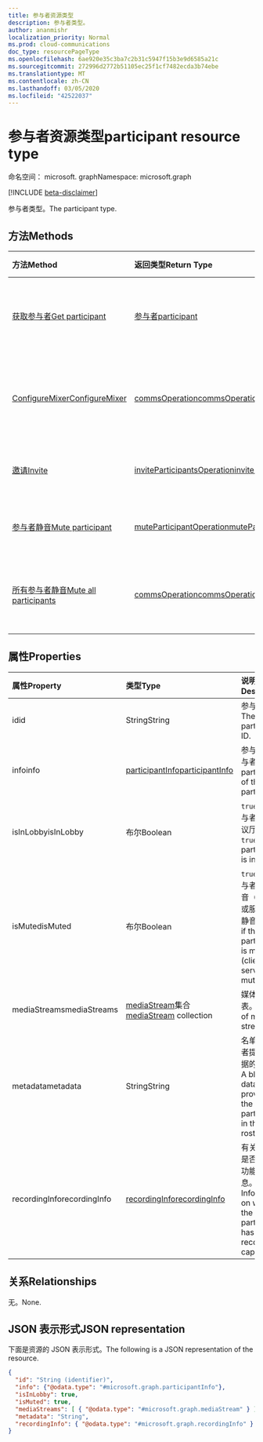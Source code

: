 ```yaml
---
title: 参与者资源类型
description: 参与者类型。
author: ananmishr
localization_priority: Normal
ms.prod: cloud-communications
doc_type: resourcePageType
ms.openlocfilehash: 6ae920e35c3ba7c2b31c5947f15b3e9d6585a21c
ms.sourcegitcommit: 272996d2772b51105ec25f1cf7482ecda3b74ebe
ms.translationtype: MT
ms.contentlocale: zh-CN
ms.lasthandoff: 03/05/2020
ms.locfileid: "42522037"
---
```

# <a name="participant-resource-type"></a><span data-ttu-id="eb5a1-103">参与者资源类型</span><span class="sxs-lookup"><span data-stu-id="eb5a1-103">participant resource type</span></span>

<span data-ttu-id="eb5a1-104">命名空间： microsoft. graph</span><span class="sxs-lookup"><span data-stu-id="eb5a1-104">Namespace: microsoft.graph</span></span>

[!INCLUDE [beta-disclaimer](../../includes/beta-disclaimer.md)]

<span data-ttu-id="eb5a1-105">参与者类型。</span><span class="sxs-lookup"><span data-stu-id="eb5a1-105">The participant type.</span></span>

## <a name="methods"></a><span data-ttu-id="eb5a1-106">方法</span><span class="sxs-lookup"><span data-stu-id="eb5a1-106">Methods</span></span>

| <span data-ttu-id="eb5a1-107">方法</span><span class="sxs-lookup"><span data-stu-id="eb5a1-107">Method</span></span>                                                 | <span data-ttu-id="eb5a1-108">返回类型</span><span class="sxs-lookup"><span data-stu-id="eb5a1-108">Return Type</span></span>                                                 | <span data-ttu-id="eb5a1-109">说明</span><span class="sxs-lookup"><span data-stu-id="eb5a1-109">Description</span></span>                                    |
|:-------------------------------------------------------|:------------------------------------------------------------|:-----------------------------------------------|
| [<span data-ttu-id="eb5a1-110">获取参与者</span><span class="sxs-lookup"><span data-stu-id="eb5a1-110">Get participant</span></span>](../api/participant-get.md)           | [<span data-ttu-id="eb5a1-111">参与者</span><span class="sxs-lookup"><span data-stu-id="eb5a1-111">participant</span></span>](participant.md)                               | <span data-ttu-id="eb5a1-112">读取**参与者**对象的属性。</span><span class="sxs-lookup"><span data-stu-id="eb5a1-112">Read properties of the **participant** object.</span></span> |
| [<span data-ttu-id="eb5a1-113">ConfigureMixer</span><span class="sxs-lookup"><span data-stu-id="eb5a1-113">ConfigureMixer</span></span>](../api/participant-configuremixer.md) | [<span data-ttu-id="eb5a1-114">commsOperation</span><span class="sxs-lookup"><span data-stu-id="eb5a1-114">commsOperation</span></span>](commsoperation.md)                         | <span data-ttu-id="eb5a1-115">配置参与者音频混合器。</span><span class="sxs-lookup"><span data-stu-id="eb5a1-115">Configure the participant audio mixer.</span></span>         |
| [<span data-ttu-id="eb5a1-116">邀请</span><span class="sxs-lookup"><span data-stu-id="eb5a1-116">Invite</span></span>](../api/participant-invite.md)                 | [<span data-ttu-id="eb5a1-117">inviteParticipantsOperation</span><span class="sxs-lookup"><span data-stu-id="eb5a1-117">inviteParticipantsOperation</span></span>](../resources/inviteparticipantsoperation.md)                         | <span data-ttu-id="eb5a1-118">邀请参与者加入呼叫。</span><span class="sxs-lookup"><span data-stu-id="eb5a1-118">Invite a participant to the call.</span></span>              |
| [<span data-ttu-id="eb5a1-119">参与者静音</span><span class="sxs-lookup"><span data-stu-id="eb5a1-119">Mute participant</span></span>](../api/participant-mute.md)         | [<span data-ttu-id="eb5a1-120">muteParticipantOperation</span><span class="sxs-lookup"><span data-stu-id="eb5a1-120">muteParticipantOperation</span></span>](muteparticipantoperation.md)     | <span data-ttu-id="eb5a1-121">将呼叫中的参与者静音。</span><span class="sxs-lookup"><span data-stu-id="eb5a1-121">Mute a participant in a call.</span></span>                  |
| [<span data-ttu-id="eb5a1-122">所有参与者静音</span><span class="sxs-lookup"><span data-stu-id="eb5a1-122">Mute all participants</span></span>](../api/participant-muteall.md) | [<span data-ttu-id="eb5a1-123">commsOperation</span><span class="sxs-lookup"><span data-stu-id="eb5a1-123">commsOperation</span></span>](commsoperation.md) | <span data-ttu-id="eb5a1-124">将会议中的所有参与者设为静音。</span><span class="sxs-lookup"><span data-stu-id="eb5a1-124">Mute all the participants in the meeting.</span></span>      |

## <a name="properties"></a><span data-ttu-id="eb5a1-125">属性</span><span class="sxs-lookup"><span data-stu-id="eb5a1-125">Properties</span></span>

| <span data-ttu-id="eb5a1-126">属性</span><span class="sxs-lookup"><span data-stu-id="eb5a1-126">Property</span></span>             | <span data-ttu-id="eb5a1-127">类型</span><span class="sxs-lookup"><span data-stu-id="eb5a1-127">Type</span></span>                                     | <span data-ttu-id="eb5a1-128">说明</span><span class="sxs-lookup"><span data-stu-id="eb5a1-128">Description</span></span>                                                  |
| :------------------- | :--------------------------------------- | :------------------------------------------------------------|
| <span data-ttu-id="eb5a1-129">id</span><span class="sxs-lookup"><span data-stu-id="eb5a1-129">id</span></span>                   | <span data-ttu-id="eb5a1-130">String</span><span class="sxs-lookup"><span data-stu-id="eb5a1-130">String</span></span>                                   | <span data-ttu-id="eb5a1-131">参与者 ID。</span><span class="sxs-lookup"><span data-stu-id="eb5a1-131">The participant ID.</span></span>                                          |
| <span data-ttu-id="eb5a1-132">info</span><span class="sxs-lookup"><span data-stu-id="eb5a1-132">info</span></span>                 | [<span data-ttu-id="eb5a1-133">participantInfo</span><span class="sxs-lookup"><span data-stu-id="eb5a1-133">participantInfo</span></span>](participantinfo.md)    | <span data-ttu-id="eb5a1-134">参与者的参与者。</span><span class="sxs-lookup"><span data-stu-id="eb5a1-134">The participant of the participant.</span></span>                          |
| <span data-ttu-id="eb5a1-135">isInLobby</span><span class="sxs-lookup"><span data-stu-id="eb5a1-135">isInLobby</span></span>            | <span data-ttu-id="eb5a1-136">布尔</span><span class="sxs-lookup"><span data-stu-id="eb5a1-136">Boolean</span></span>                                  | <span data-ttu-id="eb5a1-137">`true`如果参与者处于会议厅中。</span><span class="sxs-lookup"><span data-stu-id="eb5a1-137">`true` if the participant is in lobby.</span></span>                          |
| <span data-ttu-id="eb5a1-138">isMuted</span><span class="sxs-lookup"><span data-stu-id="eb5a1-138">isMuted</span></span>              | <span data-ttu-id="eb5a1-139">布尔</span><span class="sxs-lookup"><span data-stu-id="eb5a1-139">Boolean</span></span>                                  | <span data-ttu-id="eb5a1-140">`true`如果参与者处于静音（客户端或服务器为静音）。</span><span class="sxs-lookup"><span data-stu-id="eb5a1-140">`true` if the participant is muted (client or server muted).</span></span>    |
| <span data-ttu-id="eb5a1-141">mediaStreams</span><span class="sxs-lookup"><span data-stu-id="eb5a1-141">mediaStreams</span></span>         | <span data-ttu-id="eb5a1-142">[mediaStream](mediastream.md)集合</span><span class="sxs-lookup"><span data-stu-id="eb5a1-142">[mediaStream](mediastream.md) collection</span></span> | <span data-ttu-id="eb5a1-143">媒体流的列表。</span><span class="sxs-lookup"><span data-stu-id="eb5a1-143">The list of media streams.</span></span>                                   |
| <span data-ttu-id="eb5a1-144">metadata</span><span class="sxs-lookup"><span data-stu-id="eb5a1-144">metadata</span></span>             | <span data-ttu-id="eb5a1-145">String</span><span class="sxs-lookup"><span data-stu-id="eb5a1-145">String</span></span>                                   | <span data-ttu-id="eb5a1-146">名单中参与者提供的数据的 blob。</span><span class="sxs-lookup"><span data-stu-id="eb5a1-146">A blob of data provided by the participant in the roster.</span></span>     |
| <span data-ttu-id="eb5a1-147">recordingInfo</span><span class="sxs-lookup"><span data-stu-id="eb5a1-147">recordingInfo</span></span>        | [<span data-ttu-id="eb5a1-148">recordingInfo</span><span class="sxs-lookup"><span data-stu-id="eb5a1-148">recordingInfo</span></span>](recordinginfo.md)        | <span data-ttu-id="eb5a1-149">有关参与者是否有录制功能的信息。</span><span class="sxs-lookup"><span data-stu-id="eb5a1-149">Information on whether the participant has recording capability.</span></span> |

## <a name="relationships"></a><span data-ttu-id="eb5a1-150">关系</span><span class="sxs-lookup"><span data-stu-id="eb5a1-150">Relationships</span></span>
<span data-ttu-id="eb5a1-151">无。</span><span class="sxs-lookup"><span data-stu-id="eb5a1-151">None.</span></span>

## <a name="json-representation"></a><span data-ttu-id="eb5a1-152">JSON 表示形式</span><span class="sxs-lookup"><span data-stu-id="eb5a1-152">JSON representation</span></span>

<span data-ttu-id="eb5a1-153">下面是资源的 JSON 表示形式。</span><span class="sxs-lookup"><span data-stu-id="eb5a1-153">The following is a JSON representation of the resource.</span></span>

<!-- {
  "blockType": "resource",
  "optionalProperties": [

  ],
  "@odata.type": "microsoft.graph.participant"
}-->
```json
{
  "id": "String (identifier)",
  "info": {"@odata.type": "#microsoft.graph.participantInfo"},
  "isInLobby": true,
  "isMuted": true,
  "mediaStreams": [ { "@odata.type": "#microsoft.graph.mediaStream" } ],
  "metadata": "String",
  "recordingInfo": { "@odata.type": "#microsoft.graph.recordingInfo" }
}
```

<!-- uuid: 8fcb5dbc-d5aa-4681-8e31-b001d5168d79
2015-10-25 14:57:30 UTC -->
<!--
{
  "type": "#page.annotation",
  "description": "participant resource",
  "keywords": "",
  "section": "documentation",
  "tocPath": "",
  "suppressions": []
}
-->
